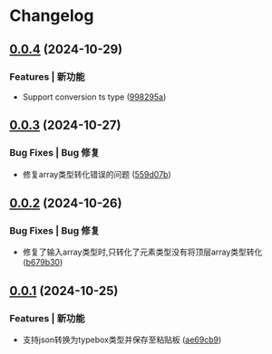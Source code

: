 # Changelog

## [0.0.4](https://github.com/hacxy/json2typebox-cli/compare/v0.0.3...v0.0.4) (2024-10-29)

### Features | 新功能

* Support conversion ts type ([998295a](https://github.com/hacxy/json2typebox-cli/commit/998295a1c837d5f8b85d919f6ffc681d6412af4c))

## [0.0.3](https://github.com/hacxy/json2typebox-cli/compare/0.0.2...v0.0.3) (2024-10-27)

### Bug Fixes | Bug 修复

* 修复array类型转化错误的问题 ([559d07b](https://github.com/hacxy/json2typebox-cli/commit/559d07ba46e0bdb2d792bd0523d3dcb82515ffec))
## [0.0.2](https://github.com/hacxy/json2typebox-cli/compare/0.0.1...0.0.2) (2024-10-26)

### Bug Fixes | Bug 修复

* 修复了输入array类型时,只转化了元素类型没有将顶层array类型转化 ([b679b30](https://github.com/hacxy/json2typebox-cli/commit/b679b30c8cfc1adb5b06ac737ba424df1c5478cc))
## [0.0.1](https://github.com/hacxy/json2typebox-cli/compare/ae69cb9ee7ccbeb012a98679eb0306b7b98389ff...0.0.1) (2024-10-25)

### Features | 新功能

* 支持json转换为typebox类型并保存至粘贴板 ([ae69cb9](https://github.com/hacxy/json2typebox-cli/commit/ae69cb9ee7ccbeb012a98679eb0306b7b98389ff))
